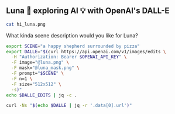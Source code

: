 ## Luna 🐶 exploring AI 💡 with OpenAI's DALL-E

```sh { interactive=false mimeType=image/png }
cat hi_luna.png
```

What kinda scene description would you like for Luna?

```sh { interactive=false mimeType=text/x-json }
export SCENE="a happy shepherd surrounded by pizza"
export DALLE="$(curl https://api.openai.com/v1/images/edits \
  -H "Authorization: Bearer $OPENAI_API_KEY" \
  -F image="@luna.png" \
  -F mask="@luna_mask.png" \
  -F prompt="$SCENE" \
  -F n=1 \
  -F size="512x512" \
  -s)"
echo $DALLE_EDITS | jq -c .
```

```sh { interactive=false mimeType=image/png }
curl -Ns "$(echo $DALLE | jq -r '.data[0].url')"
```
